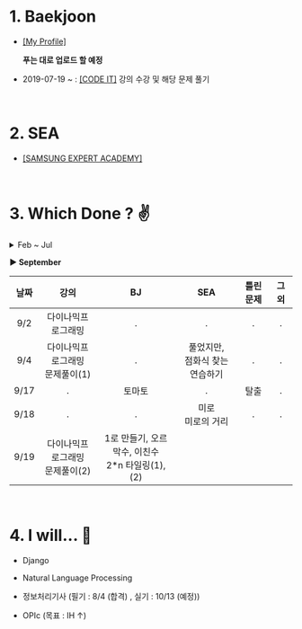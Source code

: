 # 1. Baekjoon 


* [[My Profile]](https://www.acmicpc.net/user/riim715) 

    **푸는 대로 업로드 할 예정**  

* 2019-07-19 ~ : [[CODE IT]](https://code.plus/) 강의 수강 및 해당 문제 풀기



<br>

# 2. SEA


 * [[SAMSUNG EXPERT ACADEMY]](https://swexpertacademy.com/main/capacityTest/main.do)



<br>

# 3. Which Done ? :v:
<details>
   <summary>  Feb ~ Jul </summary>
   <details>
      <summary>  February </summary>

날짜 | SEA | 틀린문제| BJ | 틀린문제
:---:|:---: |:---: |:---:|:---:
2/8 | #4828 | . | #15552, #2577, #4344 | .
2/9 | . | . | #2750<br> (Bubble / Insertion Sort) | .
2/10 | 7장 | ~~24,30,32차시~~ | . | #4834 - 미완
2/12 | 24차시 | ~~30, 32차시(오류)~~ |
2/14 | #6329 | . | #2751<br>(Merge / Heap Sort) |
2/15 | . | ~~8장 (함수로 정의 안함)~~ | 
2/20 | 6,8,9장 | ~~35차시~~ <br> ~~46,47,52,53차시~~ | 
2/25 | 8장 강의 <br> 52,53차시 |
2/28 | 파이썬 기초(1) <br> 개념 부족한 강의들  | 

</details>

<br> 
<details>
  <summary>  March  </summary>
  
|날짜 | SEA | 틀린문제| BJ | 틀린문제|
|:---:|:---: |:---: |:---:|:---: |
|3/3 | 30차시 | . | #2752 <br> (Counting / Radix Sort) | Radix Sort 코드 못 짬
|3/4 | 12장 <br> enumerate() | 2-(~~5,10~~,13)차시  | 
|3/5 | 1-(32,46,47)차시 <br> lambda식, reduce 메쏘드  | . |
|3/6 | 13장 <br> 1-(35)차시 | ~~2-(29,32,33)차시~~ |  
|3/11 | 15장 강의 | . | .  |
|3/12 | 15장 문제<br> 2-(32,33)차시 | .
|3/13 | 2-(5,10,41)차시 <br> 새로운 리스트내포 방식| ~~전기버스~~ | . 
|3/14 | 2-(40)차시 <br> 전기버스,숫자카드 | .
|3/18 | 구간합 | . 
|3/19 | . |  ~~색칠하기 <br> 부분집합의 합~~ | .
|3/21 | 부분집합의 합 |  | .
|3/23 | 색칠하기 |  | .
|3/27 | 특별한정렬 | 
|3/29 | 문자열 비교 <br> 글자수 | 회문 | . 


</details>

<br>

**3월 못 푼 문제  :  기초 2-(13,29)차시  /  기본 3-(회문)  /  기본 4-(괄호검사)**

<br> 
<details>
  <summary>  April  </summary>
  
날짜 | SEA | 틀린문제| BJ | 틀린문제
:---:|:---: |:---: |:---:|:---:
4/1 | 반복문자지우기 | ~~괄호검사~~ | .
4/2 | 괄호검사, 이진탐색 <br> 2-(29)차시|
4/5 | . | 4 - (~~종이붙이기~~, ~~그래프경로~~) | .
~4/28 | 시험기간 | 시험기간 | 시험기간 | 시험기간
4/30 | 그래프경로

</details>

<br>

**4월 못 푼 문제  :  기초 2-(13)차시  /  기본 3-(회문)  /  **

<br>

<details>
  <summary>  May  </summary>
  
날짜 | SEA | 틀린문제| BJ | 틀린문제
:---:|:---: |:---: |:---:|:---:
5/1 | 5-(forth) | 
5/2~5/9 | 기본 5일차 ~ing.. |
5/21 | 6 - (회전)|
5/23 | . | 7 - (수열 합치기) |
5/24 | 7 - (암호) | 
5/25 | 7 - (수열 편집) |
</details>

<br>

**5월 못 푼 문제  :  기본(5) 너무 어려움...**

<br>

<details>
  <summary>  July  </summary>
  
날짜 | 강의 | BJ | 틀린문제
:---:|:---:|:---:|:---:
7/19 | 브루트포스 | 일곱난쟁이, 날짜계산 |
7/23 | N중 for문, 순열 |
7/24 | 재귀함수 사용하기 |
7/29| 비트마스크 |
</details>

<br>

<details>
  <summary>  August  </summary>

날짜 | 강의| BJ | 틀린문제 | 그 외
:---:|:---:|:---:|:---: |:---:
8/4 | .| . | . | 정보처리기사 필기 (합격) | .
8/6 | 그래프 | 로또 | .
8/7 |  | 1,2,3 더하기, 암호만들기 | .
8/8 | 그래프의 탐색(BFS,DFS) |  . | .
8/8 | BFS(1) / (2), <br> 덱 사용하기, Flood Fill | 부분집합의 합 | 테트로미노, 퇴사, <br> 연산자 끼워넣기
8/14| 그래프의 탐색(BFS,DFS) <br> 재수강  | BFS,DFS | . | .
8/21 | . | 연결요소 | . | .
8/23 | . | . | ~~단지번호붙이기 <br> (다시 풀기)~~ | .
8/26| . | dfs - 단지번호, 섬의 개수 |  ~~미로탐색<br> (다시 풀기)~~ | .
8/27 | . | bfs - 미로탐색 | . | .
8/28 | . | 숨바꼭질 | . | .
8/30 | . | 숨바꼭질3(queue,deque) <br> 알고스팟 | 이모티콘 | .
(예정) | . | ~~토마토~~, 탈출 <br> 벽 부수고 이동하기 | . | . 

</details>
**8월 못 푼 문제  :  테르토미노, 퇴사, 연산자 끼워넣기, 이모티콘, 탈출, 벽 부수고 이동하기**

<br>
</details>


__▶ September__
  
날짜 | 강의| BJ | SEA | 틀린문제 | 그 외
:---:|:---:|:---:|:---: |:---: |:---:
9/2 | 다이나믹프로그래밍| . | . | . | . | . 
9/4 | 다이나믹프로그래밍<br> 문제풀이(1) | . | 풀었지만, <br> 점화식 찾는 연습하기| . | . 
9/17 | . | 토마토 | . | 탈출 | .
9/18 | . | . | 미로 <br> 미로의 거리 | . | .
9/19 | 다이나믹프로그래밍<br> 문제풀이(2) | 1로 만들기, 오르막수, 이친수 <br> 2*n 타일링(1),(2)

<br>


# 4. I will... :see_no_evil:

* Django

* Natural Language Processing

* 정보처리기사 (필기 : 8/4 (합격) , 실기 : 10/13 (예정))

* OPIc (목표 : IH ↑)
